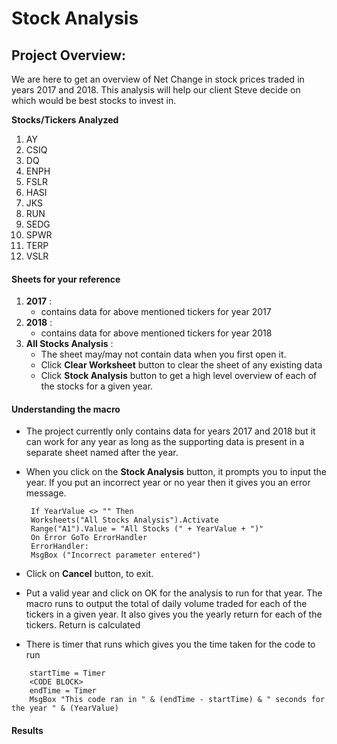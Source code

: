 # Stock Analysis
## Project Overview: 
We are here to get an overview of Net Change in stock prices traded in years 2017 and 2018. This analysis will help our client Steve decide on which would be best stocks to invest in.

**Stocks/Tickers Analyzed**
1. AY
2. CSIQ
3. DQ
4. ENPH
5. FSLR
6. HASI
7. JKS
8. RUN
9. SEDG
10. SPWR
11. TERP
12. VSLR
#### Sheets for your reference
1. **2017**  :
   - contains data for above mentioned tickers for year 2017 
2. **2018**  :
   - contains data for above mentioned tickers for year 2018
3. **All Stocks Analysis**  :
   - The sheet may/may not contain data when you first open it. 
   - Click **Clear Worksheet** button to clear the sheet of any existing data
   - Click **Stock Analysis** button to get a high level overview of each of the stocks for a given year.
#### Understanding the macro
- The project currently only contains data for years 2017 and 2018 but it can work for any year as long as the supporting data is present in a separate sheet named after the year.
- When you click on the **Stock Analysis** button, it prompts you to input the year. If you put an incorrect year or no year then it gives you an error message.

   ```YearValue = InputBox("What year would you like to run the analysis on?") 
    If YearValue <> "" Then
    Worksheets("All Stocks Analysis").Activate
    Range("A1").Value = "All Stocks (" + YearValue + ")"
    On Error GoTo ErrorHandler
    ErrorHandler:
    MsgBox ("Incorrect parameter entered")
     ```
     
- Click on **Cancel** button, to exit.
- Put a valid year and click on OK for the analysis to run for that year. The macro runs to output the total of daily volume traded for each of the tickers in a given year. It also gives you the yearly return for each of the tickers. Return is calculated 
- There is timer that runs which gives you the time taken for the code to run
```
    startTime = Timer
    <CODE BLOCK>
    endTime = Timer
    MsgBox "This code ran in " & (endTime - startTime) & " seconds for the year " & (YearValue)
 ```
#### Results
    
    
